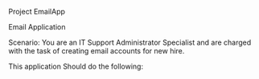 Project EmailApp

Email Application 

Scenario: You are an IT Support Administrator Specialist and are charged with the task of creating email accounts for new hire.

This application Should do the following:
